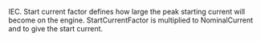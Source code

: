﻿IEC. Start current factor defines how large the peak starting current will become on the engine. StartCurrentFactor is multiplied to NominalCurrent and to give the start current.